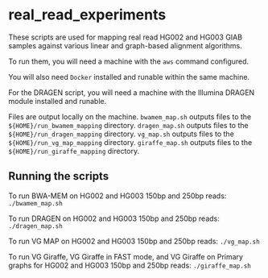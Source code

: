 # real_read_experiments

These scripts are used for mapping real read HG002 and HG003 GIAB samples against various linear and graph-based alignment algorithms.

To run them, you will need a machine with the `aws` command configured.

You will also need `Docker` installed and runable within the same machine.

For the DRAGEN script, you will need a machine with the Illumina DRAGEN module installed and runable.

Files are output locally on the machine.
`bwamem_map.sh` outputs files to the `${HOME}/run_bwamem_mapping` directory.
`dragen_map.sh` outputs files to the `${HOME}/run_dragen_mapping` directory.
`vg_map.sh` outputs files to the `${HOME}/run_vg_map_mapping` directory.
`giraffe_map.sh` outputs files to the `${HOME}/run_giraffe_mapping` directory.

## Running the scripts

To run BWA-MEM on HG002 and HG003 150bp and 250bp reads:
`./bwamem_map.sh`

To run DRAGEN on HG002 and HG003 150bp and 250bp reads:
`./dragen_map.sh`

To run VG MAP on HG002 and HG003 150bp and 250bp reads:
`./vg_map.sh`

To run VG Giraffe, VG Giraffe in FAST mode, and VG Giraffe on Primary graphs for HG002 and HG003 150bp and 250bp reads:
`./giraffe_map.sh`


